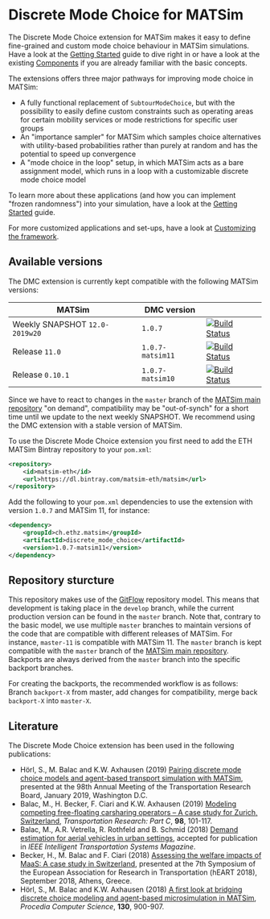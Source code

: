 # Discrete Mode Choice for MATSim

The Discrete Mode Choice extension for MATSim makes it easy to define fine-grained and custom mode choice behaviour in MATSim simulations. Have a look at the [Getting Started](docs/GettingStarted.md) guide to dive right in or have a look at the existing [Components](docs/Components.md) if you are already familiar with the basic concepts.

The extensions offers three major pathways for improving mode choice in MATSim:

- A fully functional replacement of `SubtourModeChoice`, but with the possibility to easily define custom constraints such as operating areas for certain mobility services or mode restrictions for specific user groups
- An "importance sampler" for MATSim which samples choice alternatives with utility-based probabilities rather than purely at random and has the potential to speed up convergence
- A "mode choice in the loop" setup, in which MATSim acts as a bare assignment model, which runs in a loop with a customizable discrete mode choice model

To learn more about these applications (and how you can implement "frozen randomness") into your simulation, have a look at the [Getting Started](docs/GettingStarted.md) guide.

For more customized applications and set-ups, have a look at [Customizing the framework](docs/Customizing.md).

## Available versions

The DMC extension is currently kept compatible with the following MATSim versions:

|MATSim              |DMC version      |               |
|--------------------|-----------------|---------------|
| Weekly SNAPSHOT `12.0-2019w20`            | `1.0.7`           | [![Build Status](https://travis-ci.org/matsim-eth/discrete-mode-choice.svg?branch=master)](https://travis-ci.org/matsim-eth/discrete-mode-choice) |
| Release `11.0`       | `1.0.7-matsim11`  | [![Build Status](https://travis-ci.org/matsim-eth/discrete-mode-choice.svg?branch=master-11)](https://travis-ci.org/matsim-eth/discrete-mode-choice) |
| Release `0.10.1`     | `1.0.7-matsim10`  | [![Build Status](https://travis-ci.org/matsim-eth/discrete-mode-choice.svg?branch=master-10)](https://travis-ci.org/matsim-eth/discrete-mode-choice) |

Since we have to react to changes in the `master` branch of the [MATSim main repository](https://github.com/matsim-org/matsim) "on demand", compatibility may be "out-of-synch" for a short time until we update to the next weekly SNAPSHOT. We recommend using the DMC extension with a stable version of MATSim.

To use the Discrete Mode Choice extension you first need to add the ETH MATSim Bintray repository to your `pom.xml`:

```xml
<repository>
    <id>matsim-eth</id>
    <url>https://dl.bintray.com/matsim-eth/matsim</url>
</repository>
```

Add the following to your `pom.xml` dependencies to use the extension with version `1.0.7` and MATSim 11, for instance:

```xml
<dependency>
    <groupId>ch.ethz.matsim</groupId>
    <artifactId>discrete_mode_choice</artifactId>
    <version>1.0.7-matsim11</version>
</dependency>
```

## Repository sturcture

This repository makes use of the [GitFlow](https://nvie.com/posts/a-successful-git-branching-model/) repository model. This means that development is taking place in the `develop` branch, while the current production version can be found in the `master` branch. Note that, contrary to the basic model, we use multiple `master` branches to maintain versions of the code that are compatible with different releases of MATSim. For instance, `master-11` is compatible with MATSim 11. The `master` branch is kept compatible with the `master` branch of the [MATSim main repository](https://github.com/matsim-org/matsim). Backports are always derived from the `master` branch into the specific backport branches.

For creating the backports, the recommended workflow is as follows: Branch `backport-X` from master, add changes for compatibility, merge back `backport-X` into `master-X`. 

## Literature

The Discrete Mode Choice extension has been used in the following publications:

- Hörl, S., M. Balac and K.W. Axhausen (2019) [Pairing discrete mode choice models and agent-based transport simulation with MATSim](https://www.research-collection.ethz.ch/handle/20.500.11850/303667), presented at the 98th Annual Meeting of the Transportation Research Board, January 2019, Washington D.C.
- Balac, M., H. Becker, F. Ciari and K.W. Axhausen (2019) [Modeling competing free-floating carsharing operators – A case study for Zurich, Switzerland](https://www.sciencedirect.com/science/article/pii/S0968090X18316656), *Transportation Research: Part C*, **98**, 101-117.
- Balac, M., A.R. Vetrella, R. Rothfeld and B. Schmid (2018) [Demand estimation for aerial vehicles in urban settings](https://www.research-collection.ethz.ch/bitstream/handle/20.500.11850/274798/ab1355.pdf), accepted for publication in *IEEE Intelligent Transportation Systems Magazine*.
- Becker, H., M. Balac and F. Ciari (2018) [Assessing the welfare impacts of MaaS: A case study in Switzerland](https://www.research-collection.ethz.ch/handle/20.500.11850/320799), presented at the 7th Symposium of the European Association for Research in Transportation (hEART 2018), September 2018, Athens, Greece.
- Hörl, S., M. Balac and K.W. Axhausen (2018) [A first look at bridging discrete choice modeling and agent-based microsimulation in MATSim](https://www.sciencedirect.com/science/article/pii/S1877050918304496?via%3Dihub), *Procedia Computer Science*, **130**, 900-907.
